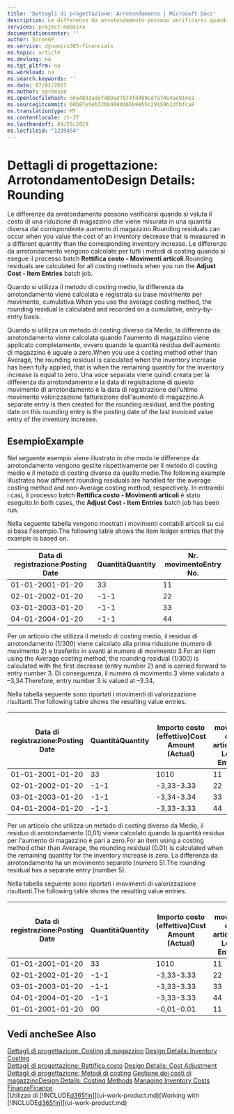 ```yaml
---
title: 'Dettagli di progettazione: Arrotondamento | Microsoft Docs'
description: Le differenze da arrotondamento possono verificarsi quando si valuta il costo di una riduzione di magazzino che viene misurata in una quantità diversa dal corrispondente aumento di magazzino. Le differenze da arrotondamento vengono calcolate per tutti i metodi di costing quando si esegue il processo batch **Rettifica costo - Movimenti articoli**.
services: project-madeira
documentationcenter: ''
author: SorenGP
ms.service: dynamics365-financials
ms.topic: article
ms.devlang: na
ms.tgt_pltfrm: na
ms.workload: na
ms.search.keywords: ''
ms.date: 07/01/2017
ms.author: sgroespe
ms.openlocfilehash: d4a4893ade7d89ad7874fd489cd7a74e4ae914e2
ms.sourcegitcommit: 60b87e5eb32bb408dd65b9855c29159b1dfbfca8
ms.translationtype: HT
ms.contentlocale: it-IT
ms.lasthandoff: 04/29/2019
ms.locfileid: "1239454"
---
```

# <a name="design-details-rounding"></a><span data-ttu-id="ec6f8-104">Dettagli di progettazione: Arrotondamento</span><span class="sxs-lookup"><span data-stu-id="ec6f8-104">Design Details: Rounding</span></span>
<span data-ttu-id="ec6f8-105">Le differenze da arrotondamento possono verificarsi quando si valuta il costo di una riduzione di magazzino che viene misurata in una quantità diversa dal corrispondente aumento di magazzino.</span><span class="sxs-lookup"><span data-stu-id="ec6f8-105">Rounding residuals can occur when you value the cost of an inventory decrease that is measured in a different quantity than the corresponding inventory increase.</span></span> <span data-ttu-id="ec6f8-106">Le differenze da arrotondamento vengono calcolate per tutti i metodi di costing quando si esegue il processo batch **Rettifica costo - Movimenti articoli**.</span><span class="sxs-lookup"><span data-stu-id="ec6f8-106">Rounding residuals are calculated for all costing methods when you run the **Adjust Cost - Item Entries** batch job.</span></span>  

 <span data-ttu-id="ec6f8-107">Quando si utilizza il metodo di costing medio, la differenza da arrotondamento viene calcolata e registrata su base movimento per movimento, cumulativa.</span><span class="sxs-lookup"><span data-stu-id="ec6f8-107">When you use the average costing method, the rounding residual is calculated and recorded on a cumulative, entry-by-entry basis.</span></span>  

 <span data-ttu-id="ec6f8-108">Quando si utilizza un metodo di costing diverso da Medio, la differenza da arrotondamento viene calcolata quando l'aumento di magazzino viene applicato completamente, ovvero quando la quantità residua dell'aumento di magazzino è uguale a zero.</span><span class="sxs-lookup"><span data-stu-id="ec6f8-108">When you use a costing method other than Average, the rounding residual is calculated when the inventory increase has been fully applied, that is when the remaining quantity for the inventory increase is equal to zero.</span></span> <span data-ttu-id="ec6f8-109">Una voce separata viene quindi creata per la differenza da arrotondamento e la data di registrazione di questo movimento di arrotondamento è la data di registrazione dell'ultimo movimento valorizzazione fatturazione dell'aumento di magazzino.</span><span class="sxs-lookup"><span data-stu-id="ec6f8-109">A separate entry is then created for the rounding residual, and the posting date on this rounding entry is the posting date of the last invoiced value entry of the inventory increase.</span></span>  

## <a name="example"></a><span data-ttu-id="ec6f8-110">Esempio</span><span class="sxs-lookup"><span data-stu-id="ec6f8-110">Example</span></span>  
 <span data-ttu-id="ec6f8-111">Nel seguente esempio viene illustrato in che modo le differenze da arrotondamento vengono gestite rispettivamente per il metodo di costing medio e il metodo di costing diverso da quello medio.</span><span class="sxs-lookup"><span data-stu-id="ec6f8-111">The following example illustrates how different rounding residuals are handled for the average costing method and non-Average costing method, respectively.</span></span> <span data-ttu-id="ec6f8-112">In entrambi i casi, il processo batch **Rettifica costo - Movimenti articoli** è stato eseguito.</span><span class="sxs-lookup"><span data-stu-id="ec6f8-112">In both cases, the **Adjust Cost - Item Entries** batch job has been run.</span></span>  

 <span data-ttu-id="ec6f8-113">Nella seguente tabella vengono mostrati i movimenti contabili articoli su cui si basa l'esempio.</span><span class="sxs-lookup"><span data-stu-id="ec6f8-113">The following table shows the item ledger entries that the example is based on.</span></span>  

|<span data-ttu-id="ec6f8-114">Data di registrazione:</span><span class="sxs-lookup"><span data-stu-id="ec6f8-114">Posting Date</span></span>|<span data-ttu-id="ec6f8-115">Quantità</span><span class="sxs-lookup"><span data-stu-id="ec6f8-115">Quantity</span></span>|<span data-ttu-id="ec6f8-116">Nr. movimento</span><span class="sxs-lookup"><span data-stu-id="ec6f8-116">Entry No.</span></span>|  
|------------------|--------------|---------------|  
|<span data-ttu-id="ec6f8-117">01-01-20</span><span class="sxs-lookup"><span data-stu-id="ec6f8-117">01-01-20</span></span>|<span data-ttu-id="ec6f8-118">3</span><span class="sxs-lookup"><span data-stu-id="ec6f8-118">3</span></span>|<span data-ttu-id="ec6f8-119">1</span><span class="sxs-lookup"><span data-stu-id="ec6f8-119">1</span></span>|  
|<span data-ttu-id="ec6f8-120">02-01-20</span><span class="sxs-lookup"><span data-stu-id="ec6f8-120">02-01-20</span></span>|<span data-ttu-id="ec6f8-121">-1</span><span class="sxs-lookup"><span data-stu-id="ec6f8-121">-1</span></span>|<span data-ttu-id="ec6f8-122">2</span><span class="sxs-lookup"><span data-stu-id="ec6f8-122">2</span></span>|  
|<span data-ttu-id="ec6f8-123">03-01-20</span><span class="sxs-lookup"><span data-stu-id="ec6f8-123">03-01-20</span></span>|<span data-ttu-id="ec6f8-124">-1</span><span class="sxs-lookup"><span data-stu-id="ec6f8-124">-1</span></span>|<span data-ttu-id="ec6f8-125">3</span><span class="sxs-lookup"><span data-stu-id="ec6f8-125">3</span></span>|  
|<span data-ttu-id="ec6f8-126">04-01-20</span><span class="sxs-lookup"><span data-stu-id="ec6f8-126">04-01-20</span></span>|<span data-ttu-id="ec6f8-127">-1</span><span class="sxs-lookup"><span data-stu-id="ec6f8-127">-1</span></span>|<span data-ttu-id="ec6f8-128">4</span><span class="sxs-lookup"><span data-stu-id="ec6f8-128">4</span></span>|  

 <span data-ttu-id="ec6f8-129">Per un articolo che utilizza il metodo di costing medio, il residuo di arrotondamento (1/300) viene calcolato alla prima riduzione (numero di movimento 2) e trasferito in avanti al numero di movimento 3.</span><span class="sxs-lookup"><span data-stu-id="ec6f8-129">For an item using the Average costing method, the rounding residual (1/300) is calculated with the first decrease (entry number 2) and is carried forward to entry number 3.</span></span> <span data-ttu-id="ec6f8-130">Di conseguenza, il numero di movimento 3 viene valutato a –3,34.</span><span class="sxs-lookup"><span data-stu-id="ec6f8-130">Therefore, entry number 3 is valued at –3.34.</span></span>  

 <span data-ttu-id="ec6f8-131">Nella tabella seguente sono riportati i movimenti di valorizzazione risultanti.</span><span class="sxs-lookup"><span data-stu-id="ec6f8-131">The following table shows the resulting value entries.</span></span>  

|<span data-ttu-id="ec6f8-132">Data di registrazione:</span><span class="sxs-lookup"><span data-stu-id="ec6f8-132">Posting Date</span></span>|<span data-ttu-id="ec6f8-133">Quantità</span><span class="sxs-lookup"><span data-stu-id="ec6f8-133">Quantity</span></span>|<span data-ttu-id="ec6f8-134">Importo costo (effettivo)</span><span class="sxs-lookup"><span data-stu-id="ec6f8-134">Cost Amount (Actual)</span></span>|<span data-ttu-id="ec6f8-135">Nr. movimento cont. articolo</span><span class="sxs-lookup"><span data-stu-id="ec6f8-135">Item Ledger Entry No.</span></span>|<span data-ttu-id="ec6f8-136">Nr. movimento</span><span class="sxs-lookup"><span data-stu-id="ec6f8-136">Entry No.</span></span>|  
|------------------|--------------|----------------------------|---------------------------|---------------|  
|<span data-ttu-id="ec6f8-137">01-01-20</span><span class="sxs-lookup"><span data-stu-id="ec6f8-137">01-01-20</span></span>|<span data-ttu-id="ec6f8-138">3</span><span class="sxs-lookup"><span data-stu-id="ec6f8-138">3</span></span>|<span data-ttu-id="ec6f8-139">10</span><span class="sxs-lookup"><span data-stu-id="ec6f8-139">10</span></span>|<span data-ttu-id="ec6f8-140">1</span><span class="sxs-lookup"><span data-stu-id="ec6f8-140">1</span></span>|<span data-ttu-id="ec6f8-141">1</span><span class="sxs-lookup"><span data-stu-id="ec6f8-141">1</span></span>|  
|<span data-ttu-id="ec6f8-142">02-01-20</span><span class="sxs-lookup"><span data-stu-id="ec6f8-142">02-01-20</span></span>|<span data-ttu-id="ec6f8-143">-1</span><span class="sxs-lookup"><span data-stu-id="ec6f8-143">-1</span></span>|<span data-ttu-id="ec6f8-144">-3,33</span><span class="sxs-lookup"><span data-stu-id="ec6f8-144">-3.33</span></span>|<span data-ttu-id="ec6f8-145">2</span><span class="sxs-lookup"><span data-stu-id="ec6f8-145">2</span></span>|<span data-ttu-id="ec6f8-146">2</span><span class="sxs-lookup"><span data-stu-id="ec6f8-146">2</span></span>|  
|<span data-ttu-id="ec6f8-147">03-01-20</span><span class="sxs-lookup"><span data-stu-id="ec6f8-147">03-01-20</span></span>|<span data-ttu-id="ec6f8-148">-1</span><span class="sxs-lookup"><span data-stu-id="ec6f8-148">-1</span></span>|<span data-ttu-id="ec6f8-149">-3,34</span><span class="sxs-lookup"><span data-stu-id="ec6f8-149">-3.34</span></span>|<span data-ttu-id="ec6f8-150">3</span><span class="sxs-lookup"><span data-stu-id="ec6f8-150">3</span></span>|<span data-ttu-id="ec6f8-151">3</span><span class="sxs-lookup"><span data-stu-id="ec6f8-151">3</span></span>|  
|<span data-ttu-id="ec6f8-152">04-01-20</span><span class="sxs-lookup"><span data-stu-id="ec6f8-152">04-01-20</span></span>|<span data-ttu-id="ec6f8-153">-1</span><span class="sxs-lookup"><span data-stu-id="ec6f8-153">-1</span></span>|<span data-ttu-id="ec6f8-154">-3,33</span><span class="sxs-lookup"><span data-stu-id="ec6f8-154">-3.33</span></span>|<span data-ttu-id="ec6f8-155">4</span><span class="sxs-lookup"><span data-stu-id="ec6f8-155">4</span></span>|<span data-ttu-id="ec6f8-156">4</span><span class="sxs-lookup"><span data-stu-id="ec6f8-156">4</span></span>|  

 <span data-ttu-id="ec6f8-157">Per un articolo che utilizza un metodo di costing diverso da Medio, il residuo di arrotondamento (0,01) viene calcolato quando la quantità residua per l'aumento di magazzino è pari a zero.</span><span class="sxs-lookup"><span data-stu-id="ec6f8-157">For an item using a costing method other than Average, the rounding residual (0.01) is calculated when the remaining quantity for the inventory increase is zero.</span></span> <span data-ttu-id="ec6f8-158">La differenza da arrotondamento ha un movimento separato (numero 5).</span><span class="sxs-lookup"><span data-stu-id="ec6f8-158">The rounding residual has a separate entry (number 5).</span></span>  

 <span data-ttu-id="ec6f8-159">Nella tabella seguente sono riportati i movimenti di valorizzazione risultanti.</span><span class="sxs-lookup"><span data-stu-id="ec6f8-159">The following table shows the resulting value entries.</span></span>  

|<span data-ttu-id="ec6f8-160">Data di registrazione:</span><span class="sxs-lookup"><span data-stu-id="ec6f8-160">Posting Date</span></span>|<span data-ttu-id="ec6f8-161">Quantità</span><span class="sxs-lookup"><span data-stu-id="ec6f8-161">Quantity</span></span>|<span data-ttu-id="ec6f8-162">Importo costo (effettivo)</span><span class="sxs-lookup"><span data-stu-id="ec6f8-162">Cost Amount (Actual)</span></span>|<span data-ttu-id="ec6f8-163">Nr. movimento cont. articolo</span><span class="sxs-lookup"><span data-stu-id="ec6f8-163">Item Ledger Entry No.</span></span>|<span data-ttu-id="ec6f8-164">Nr. movimento</span><span class="sxs-lookup"><span data-stu-id="ec6f8-164">Entry No.</span></span>|  
|------------------|--------------|----------------------------|---------------------------|---------------|  
|<span data-ttu-id="ec6f8-165">01-01-20</span><span class="sxs-lookup"><span data-stu-id="ec6f8-165">01-01-20</span></span>|<span data-ttu-id="ec6f8-166">3</span><span class="sxs-lookup"><span data-stu-id="ec6f8-166">3</span></span>|<span data-ttu-id="ec6f8-167">10</span><span class="sxs-lookup"><span data-stu-id="ec6f8-167">10</span></span>|<span data-ttu-id="ec6f8-168">1</span><span class="sxs-lookup"><span data-stu-id="ec6f8-168">1</span></span>|<span data-ttu-id="ec6f8-169">1</span><span class="sxs-lookup"><span data-stu-id="ec6f8-169">1</span></span>|  
|<span data-ttu-id="ec6f8-170">02-01-20</span><span class="sxs-lookup"><span data-stu-id="ec6f8-170">02-01-20</span></span>|<span data-ttu-id="ec6f8-171">-1</span><span class="sxs-lookup"><span data-stu-id="ec6f8-171">-1</span></span>|<span data-ttu-id="ec6f8-172">-3,33</span><span class="sxs-lookup"><span data-stu-id="ec6f8-172">-3.33</span></span>|<span data-ttu-id="ec6f8-173">2</span><span class="sxs-lookup"><span data-stu-id="ec6f8-173">2</span></span>|<span data-ttu-id="ec6f8-174">2</span><span class="sxs-lookup"><span data-stu-id="ec6f8-174">2</span></span>|  
|<span data-ttu-id="ec6f8-175">03-01-20</span><span class="sxs-lookup"><span data-stu-id="ec6f8-175">03-01-20</span></span>|<span data-ttu-id="ec6f8-176">-1</span><span class="sxs-lookup"><span data-stu-id="ec6f8-176">-1</span></span>|<span data-ttu-id="ec6f8-177">-3,33</span><span class="sxs-lookup"><span data-stu-id="ec6f8-177">-3.33</span></span>|<span data-ttu-id="ec6f8-178">3</span><span class="sxs-lookup"><span data-stu-id="ec6f8-178">3</span></span>|<span data-ttu-id="ec6f8-179">3</span><span class="sxs-lookup"><span data-stu-id="ec6f8-179">3</span></span>|  
|<span data-ttu-id="ec6f8-180">04-01-20</span><span class="sxs-lookup"><span data-stu-id="ec6f8-180">04-01-20</span></span>|<span data-ttu-id="ec6f8-181">-1</span><span class="sxs-lookup"><span data-stu-id="ec6f8-181">-1</span></span>|<span data-ttu-id="ec6f8-182">-3,33</span><span class="sxs-lookup"><span data-stu-id="ec6f8-182">-3.33</span></span>|<span data-ttu-id="ec6f8-183">4</span><span class="sxs-lookup"><span data-stu-id="ec6f8-183">4</span></span>|<span data-ttu-id="ec6f8-184">4</span><span class="sxs-lookup"><span data-stu-id="ec6f8-184">4</span></span>|  
|<span data-ttu-id="ec6f8-185">01-01-20</span><span class="sxs-lookup"><span data-stu-id="ec6f8-185">01-01-20</span></span>|<span data-ttu-id="ec6f8-186">0</span><span class="sxs-lookup"><span data-stu-id="ec6f8-186">0</span></span>|<span data-ttu-id="ec6f8-187">-0,01</span><span class="sxs-lookup"><span data-stu-id="ec6f8-187">-0.01</span></span>|<span data-ttu-id="ec6f8-188">1</span><span class="sxs-lookup"><span data-stu-id="ec6f8-188">1</span></span>|<span data-ttu-id="ec6f8-189">5</span><span class="sxs-lookup"><span data-stu-id="ec6f8-189">5</span></span>|  

## <a name="see-also"></a><span data-ttu-id="ec6f8-190">Vedi anche</span><span class="sxs-lookup"><span data-stu-id="ec6f8-190">See Also</span></span>  
 <span data-ttu-id="ec6f8-191">[Dettagli di progettazione: Costing di magazzino](design-details-inventory-costing.md) </span><span class="sxs-lookup"><span data-stu-id="ec6f8-191">[Design Details: Inventory Costing](design-details-inventory-costing.md) </span></span>  
 <span data-ttu-id="ec6f8-192">[Dettagli di progettazione: Rettifica costo](design-details-cost-adjustment.md) </span><span class="sxs-lookup"><span data-stu-id="ec6f8-192">[Design Details: Cost Adjustment](design-details-cost-adjustment.md) </span></span>  
 <span data-ttu-id="ec6f8-193">[Dettagli di progettazione: Metodi di costing](design-details-costing-methods.md) [Gestione dei costi di magazzino](finance-manage-inventory-costs.md)</span><span class="sxs-lookup"><span data-stu-id="ec6f8-193">[Design Details: Costing Methods](design-details-costing-methods.md) [Managing Inventory Costs](finance-manage-inventory-costs.md)</span></span>  
 [<span data-ttu-id="ec6f8-194">Finanze</span><span class="sxs-lookup"><span data-stu-id="ec6f8-194">Finance</span></span>](finance.md)  
 <span data-ttu-id="ec6f8-195">[Utilizzo di [!INCLUDE[d365fin](includes/d365fin_md.md)]](ui-work-product.md)</span><span class="sxs-lookup"><span data-stu-id="ec6f8-195">[Working with [!INCLUDE[d365fin](includes/d365fin_md.md)]](ui-work-product.md)</span></span>
